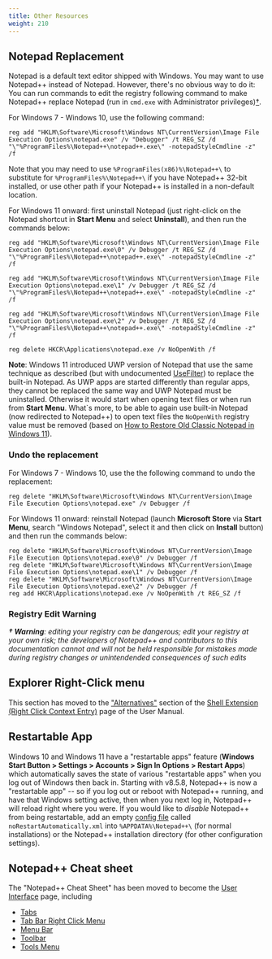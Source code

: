```yaml
---
title: Other Resources
weight: 210
---
```


## Notepad Replacement

Notepad is a default text editor shipped with Windows. You may want to use Notepad++ instead of Notepad. However, there's no obvious way to do it: You can run commands to edit the registry following command to make Notepad++ replace Notepad (run in `cmd.exe` with Administrator privileges)[†](#registry-edit-warning).

For Windows 7 - Windows 10, use the following command:

```batch
reg add "HKLM\Software\Microsoft\Windows NT\CurrentVersion\Image File Execution Options\notepad.exe" /v "Debugger" /t REG_SZ /d "\"%ProgramFiles%\Notepad++\notepad++.exe\" -notepadStyleCmdline -z" /f
```

Note that you may need to use `%ProgramFiles(x86)%\Notepad++\` to substitute for `%ProgramFiles%\Notepad++\` if you have Notepad++ 32-bit installed, or use other path if your Notepad++ is installed in a non-default location.

For Windows 11 onward: first uninstall Notepad (just right-click on the Notepad shortcut in **Start Menu** and select **Uninstall**), and then run the commands below:

```batch
reg add "HKLM\Software\Microsoft\Windows NT\CurrentVersion\Image File Execution Options\notepad.exe\0" /v Debugger /t REG_SZ /d "\"%ProgramFiles%\Notepad++\notepad++.exe\" -notepadStyleCmdline -z" /f

reg add "HKLM\Software\Microsoft\Windows NT\CurrentVersion\Image File Execution Options\notepad.exe\1" /v Debugger /t REG_SZ /d "\"%ProgramFiles%\Notepad++\notepad++.exe\" -notepadStyleCmdline -z" /f

reg add "HKLM\Software\Microsoft\Windows NT\CurrentVersion\Image File Execution Options\notepad.exe\2" /v Debugger /t REG_SZ /d "\"%ProgramFiles%\Notepad++\notepad++.exe\" -notepadStyleCmdline -z" /f

reg delete HKCR\Applications\notepad.exe /v NoOpenWith /f
```

**Note**: Windows 11 introduced UWP version of Notepad that use the same technique as described (but with undocumented [UseFilter](https://www.geoffchappell.com/studies/windows/win32/ntdll/api/rtl/rtlexec/openimagefileoptionskey.htm)) to replace the built-in Notepad. As UWP apps are started differently than regular apps, they cannot be replaced the same way and UWP Notepad must be uninstalled. Otherwise it would start when opening text files or when run from **Start Menu**. What\`s more, to be able to again use built-in Notepad (now redirected to Notepad++) to open text files the `NoOpenWith` registry value must be removed (based on [How to Restore Old Classic Notepad in Windows 11](https://www.winhelponline.com/blog/restore-old-classic-notepad-windows/)).

### Undo the replacement

For Windows 7 - Windows 10, use the the following command to undo the replacement:

```batch
reg delete "HKLM\Software\Microsoft\Windows NT\CurrentVersion\Image File Execution Options\notepad.exe" /v Debugger /f
```

For Windows 11 onward: reinstall Notepad (launch **Microsoft Store** via **Start Menu**, search "Windows Notepad", select it and then click on **Install** button) and then run the commands below:

```batch
reg delete "HKLM\Software\Microsoft\Windows NT\CurrentVersion\Image File Execution Options\notepad.exe\0" /v Debugger /f
reg delete "HKLM\Software\Microsoft\Windows NT\CurrentVersion\Image File Execution Options\notepad.exe\1" /v Debugger /f
reg delete "HKLM\Software\Microsoft\Windows NT\CurrentVersion\Image File Execution Options\notepad.exe\2" /v Debugger /f
reg add HKCR\Applications\notepad.exe /v NoOpenWith /t REG_SZ /f
```

### Registry Edit Warning

_**† Warning**: editing your registry can be dangerous; edit your registry at your own risk; the developers of Notepad++ and contributors to this documentation cannot and will not be held responsible for mistakes made during registry changes or unintendended consequences of such edits_

## Explorer Right-Click menu
<a name="missing-edit-with-notepad-action"></a>
<a name="windows-11-right-click-workarounds"></a>

This section has moved to the ["Alternatives"](../shell-extension/#alternatives) section of the [Shell Extension (Right Click Context Entry)](../shell-extension/) page of the User Manual.

## Restartable App

Windows 10 and Windows 11 have a "restartable apps" feature (**Windows Start Button > Settings > Accounts > Sign In Options > Restart Apps**) which automatically saves the state of various "restartable apps" when you log out of Windows then back in.  Starting with v8.5.8, Notepad++ is now a "restartable app" -- so if you log out or reboot with Notepad++ running, and have that Windows setting active, then when you next log in, Notepad++ will reload right where you were.  If you would like to _disable_ Notepad++ from being restartable, add an empty [config file](../config-files/#other-configuration-files) called `noRestartAutomatically.xml` into `%APPDATA%\Notepad++\` (for normal installations) or the Notepad++ installation directory (for other configuration settings).

## Notepad++ Cheat sheet

The "Notepad++ Cheat Sheet" has been moved to become the [User Interface](../user-interface) page, including

- <a href="../user-interface/#tabs" id="tabs">Tabs</a>
- <a href="../user-interface/#tab-bar-right-click-menu" id="tab-bar-right-click-menu">Tab Bar Right Click Menu</a>
- <a href="../user-interface/#menu-bar" id="menu-bar">Menu Bar</a>
- <a href="../user-interface/#toolbar" id="toolbar">Toolbar</a>
- <a href="../user-interface/#tools-menu" id="tools-menu">Tools Menu</a>
